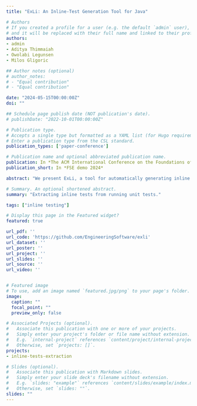 ```yaml
---
title: "ExLi: An Inline-Test Generation Tool for Java"

# Authors
# If you created a profile for a user (e.g. the default `admin` user), write the username (folder name) here 
# and it will be replaced with their full name and linked to their profile.
authors:
- admin
- Aditya Thimmaiah
- Owolabi Legunsen
- Milos Gligoric

## Author notes (optional)
# author_notes:
# - "Equal contribution"
# - "Equal contribution"

date: "2024-05-15T00:00:00Z"
doi: ""

## Schedule page publish date (NOT publication's date).
# publishDate: "2022-10-01T00:00:00Z"

# Publication type.
# Accepts a single type but formatted as a YAML list (for Hugo requirements).
# Enter a publication type from the CSL standard.
publication_types: ['paper-conference']

# Publication name and optional abbreviated publication name. 
publication: In *The ACM International Conference on the Foundations of Software Engineering, Tool Demonstrations*
publication_short: In *FSE demo 2024*

abstract: "We present ExLi, a tool for automatically generating inline tests, which were recently proposed for statement-level code validation. ExLi is the first tool to support retrofitting inline tests to existing codebases, towards increasing adoption of this type of tests. ExLi first extracts inline tests from unit tests that validate methods that enclose the target statement under test. Then, ExLi uses acoverage-then-mutants based approach to minimize the set of initially generated inline tests, while preserving their fault-detection capability. ExLi works for Java, and we use it to generate inlinetests for 645 target statements in 31 open-source projects. ExLi reduces the initially generated 27,415 inline tests to 873. ExLi improves the fault-detection capability of unit test suites from which inline tests are generated: the final set of inline tests kills up to 24.4% more mutants on target statements than developer written and automatically generated unit tests. ExLi is open sourced at https://github.com/EngineeringSoftware/exli and a video demo is available at https://youtu.be/qaEB4qDeds4." 

# Summary. An optional shortened abstract.
summary: "Extracting inline tests from running unit tests."

tags: ["inline testing"]

# Display this page in the Featured widget? 
featured: true

url_pdf: ''
url_code: 'https://github.com/EngineeringSoftware/exli'
url_dataset: ''
url_poster: ''
url_project: ''
url_slides: ''
url_source: ''
url_video: ''


# Featured image
# To use, add an image named `featured.jpg/png` to your page's folder. 
image:
  caption: ""
  focal_point: ""
  preview_only: false

# Associated Projects (optional).
#   Associate this publication with one or more of your projects.
#   Simply enter your project's folder or file name without extension.
#   E.g. `internal-project` references `content/project/internal-project/index.md`.
#   Otherwise, set `projects: []`.
projects:
- inline-tests-extraction

# Slides (optional).
#   Associate this publication with Markdown slides.
#   Simply enter your slide deck's filename without extension.
#   E.g. `slides: "example"` references `content/slides/example/index.md`.
#   Otherwise, set `slides: ""`.
slides: ""
---
```

